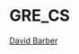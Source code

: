 # GRE_CS

[David Barber](https://www.nytimes.com/2002/04/14/books/books-in-brief-poetry-388181.html)
